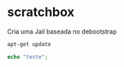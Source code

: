 # scratchbox
Cria uma Jail baseada no debootstrap
```sh
apt-get update
```

```php
echo "teste";
```
